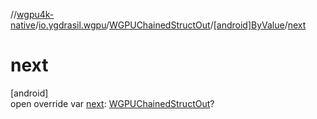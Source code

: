 //[wgpu4k-native](../../../../index.md)/[io.ygdrasil.wgpu](../../index.md)/[WGPUChainedStructOut](../index.md)/[[android]ByValue](index.md)/[next](next.md)

# next

[android]\
open override var [next](next.md): [WGPUChainedStructOut](../index.md)?